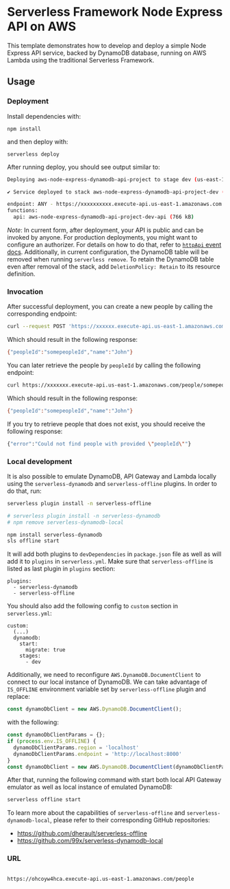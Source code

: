 
# Serverless Framework Node Express API on AWS

This template demonstrates how to develop and deploy a simple Node Express API service, backed by DynamoDB database, running on AWS Lambda using the traditional Serverless Framework.

## Usage

### Deployment

Install dependencies with:

```
npm install
```

and then deploy with:

```
serverless deploy
```

After running deploy, you should see output similar to:

```bash
Deploying aws-node-express-dynamodb-api-project to stage dev (us-east-1)

✔ Service deployed to stack aws-node-express-dynamodb-api-project-dev (196s)

endpoint: ANY - https://xxxxxxxxxx.execute-api.us-east-1.amazonaws.com
functions:
  api: aws-node-express-dynamodb-api-project-dev-api (766 kB)
```

_Note_: In current form, after deployment, your API is public and can be invoked by anyone. For production deployments, you might want to configure an authorizer. For details on how to do that, refer to [`httpApi` event docs](https://www.serverless.com/framework/docs/providers/aws/events/http-api/). Additionally, in current configuration, the DynamoDB table will be removed when running `serverless remove`. To retain the DynamoDB table even after removal of the stack, add `DeletionPolicy: Retain` to its resource definition.

### Invocation

After successful deployment, you can create a new people by calling the corresponding endpoint:

```bash
curl --request POST 'https://xxxxxx.execute-api.us-east-1.amazonaws.com/people' --header 'Content-Type: application/json' --data-raw '{"name": "John", "peopleId": "somepeopleId"}'
```

Which should result in the following response:

```bash
{"peopleId":"somepeopleId","name":"John"}
```

You can later retrieve the people by `peopleId` by calling the following endpoint:

```bash
curl https://xxxxxxx.execute-api.us-east-1.amazonaws.com/people/somepeopleId
```

Which should result in the following response:

```bash
{"peopleId":"somepeopleId","name":"John"}
```

If you try to retrieve people that does not exist, you should receive the following response:

```bash
{"error":"Could not find people with provided \"peopleId\""}
```

### Local development

It is also possible to emulate DynamoDB, API Gateway and Lambda locally using the `serverless-dynamodb` and `serverless-offline` plugins. In order to do that, run:

```bash
serverless plugin install -n serverless-offline

# serverless plugin install -n serverless-dynamodb
# npm remove serverless-dynamodb-local

npm install serverless-dynamodb
sls offline start
```

It will add both plugins to `devDependencies` in `package.json` file as well as will add it to `plugins` in `serverless.yml`. Make sure that `serverless-offline` is listed as last plugin in `plugins` section:

```
plugins:
  - serverless-dynamodb
  - serverless-offline
```

You should also add the following config to `custom` section in `serverless.yml`:

```
custom:
  (...)
  dynamodb:
    start:
      migrate: true
    stages:
      - dev
```

Additionally, we need to reconfigure `AWS.DynamoDB.DocumentClient` to connect to our local instance of DynamoDB. We can take advantage of `IS_OFFLINE` environment variable set by `serverless-offline` plugin and replace:

```javascript
const dynamoDbClient = new AWS.DynamoDB.DocumentClient();
```

with the following:

```javascript
const dynamoDbClientParams = {};
if (process.env.IS_OFFLINE) {
  dynamoDbClientParams.region = 'localhost'
  dynamoDbClientParams.endpoint = 'http://localhost:8000'
}
const dynamoDbClient = new AWS.DynamoDB.DocumentClient(dynamoDbClientParams);
```

After that, running the following command with start both local API Gateway emulator as well as local instance of emulated DynamoDB:

```bash
serverless offline start
```

To learn more about the capabilities of `serverless-offline` and `serverless-dynamodb-local`, please refer to their corresponding GitHub repositories:
- https://github.com/dherault/serverless-offline
- https://github.com/99x/serverless-dynamodb-local


### URL
```sh

https://ohcoyw4hca.execute-api.us-east-1.amazonaws.com/people
```
